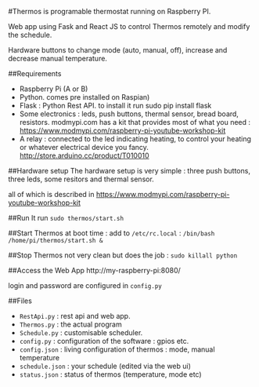 
#Thermos is programable thermostat running on Raspberry PI.

Web app using Fask and React JS to control Thermos remotely and modify the schedule.

Hardware buttons to change mode (auto, manual, off), increase and decrease manual temperature.

##Requirements
- Raspberry Pi (A or B)
- Python. comes pre installed on Raspian)
- Flask : Python Rest API. to install it run  sudo pip install flask
- Some electronics : leds, push buttons, thermal sensor, bread board, resistors. modmypi.com has a kit that provides most of what you need : https://www.modmypi.com/raspberry-pi-youtube-workshop-kit
- A relay : connected to the led indicating heating, to control your heating or whatever electrical device you fancy. http://store.arduino.cc/product/T010010

##Hardware setup 
The hardware setup is very simple : three push buttons, three leds, some resitors and thermal sensor.
 
all of which is described in https://www.modmypi.com/raspberry-pi-youtube-workshop-kit
	
##Run It
run `sudo thermos/start.sh`

##Start Thermos at boot time :
add to `/etc/rc.local` : `/bin/bash /home/pi/thermos/start.sh &`

##Stop Thermos
not very clean but does the job : `sudo killall python`

##Access the Web App
http://my-raspberry-pi:8080/

login and password are configured in `config.py`

##Files
- `RestApi.py` : rest api and web app.
- `Thermos.py` : the actual program
- `Schedule.py` : customisable scheduler.
- `config.py` : configuration of the software : gpios etc.
- `config.json` :  living configuration of thermos : mode, manual temperature
- `schedule.json` : your schedule (edited via the web ui)
- `status.json` : status of thermos (temperature, mode etc)
	
